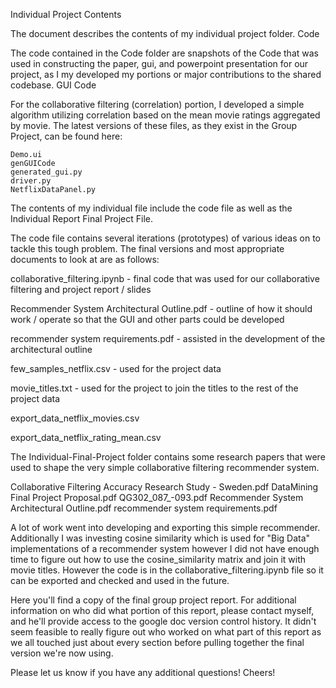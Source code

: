 Individual Project Contents

The document describes the contents of my individual project folder.
Code

The code contained in the Code folder are snapshots of the Code that was used in constructing the paper, gui, and powerpoint presentation for our project, as I my developed my portions or major contributions to the shared codebase.
GUI Code

For the collaborative filtering (correlation) portion, I developed a simple algorithm utilizing correlation based on the mean movie ratings aggregated by movie. The latest versions of these files, as they exist in the Group Project, can be found here:

    Demo.ui
    genGUICode
    generated_gui.py
    driver.py
    NetflixDataPanel.py

The contents of my individual file include the code file as well as the Individual Report Final Project File.

The code file contains several iterations (prototypes) of various ideas on to tackle this tough problem. The final versions and most appropriate documents to look at are as follows:


collaborative_filtering.ipynb  - final code that was used for our collaborative filtering and project report / slides

Recommender System Architectural Outline.pdf  - outline of how it should work / operate so that the GUI and other parts could be developed

recommender system requirements.pdf  - assisted in the development of the architectural outline

few_samples_netflix.csv  - used for the project data

movie_titles.txt  - used for the project to join the titles to the rest of the project data

export_data_netflix_movies.csv 

export_data_netflix_rating_mean.csv


The Individual-Final-Project folder contains some research papers that were used to shape the very simple collaborative filtering recommender system.


Collaborative Filtering Accuracy Research Study - Sweden.pdf
DataMining Final Project Proposal.pdf
QG302_087_-093.pdf
Recommender System Architectural Outline.pdf
recommender system requirements.pdf


A lot of work went into developing and exporting this simple recommender. Additionally I was investing cosine similarity which is used for "Big Data" implementations of a recommender system however I did not have enough time to figure out how to use the cosine_similarity matrix and join it with movie titles. However the code is in the collaborative_filtering.ipynb file so it can be exported and checked and used in the future. 

Here you'll find a copy of the final group project report. For additional information on who did what portion of this report, please contact myself, and he'll provide access to the google doc version control history. It didn't seem feasible to really figure out who worked on what part of this report as we all touched just about every section before pulling together the final version we're now using.

Please let us know if you have any additional questions! Cheers!
